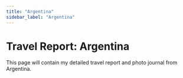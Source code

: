```yaml
---
title: "Argentina"
sidebar_label: "Argentina"
---
```


# Travel Report: Argentina

This page will contain my detailed travel report and photo journal from Argentina. 